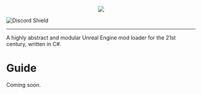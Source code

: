 <p align="center"><img src="https://user-images.githubusercontent.com/87990853/164070181-25900601-005a-437a-9bd6-2d893ebf953d.png"></p>

![Discord Shield](https://discordapp.com/api/guilds/966042207444406272/widget.png?style=shield)

---

A highly abstract and modular Unreal Engine mod loader for the 21st century, written in C#.

# Guide
Coming soon.
